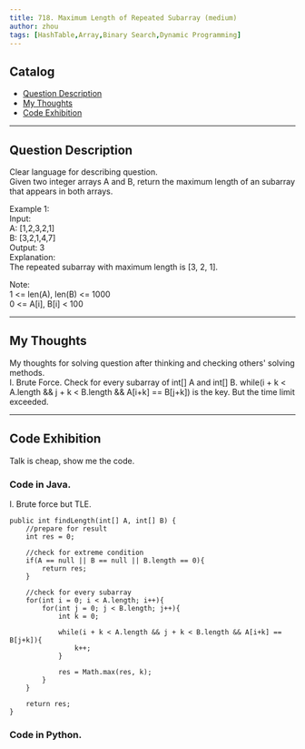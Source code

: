 ```yaml
---
title: 718. Maximum Length of Repeated Subarray (medium)                  
author: zhou      
tags: [HashTable,Array,Binary Search,Dynamic Programming]          
---
```


       

## Catalog  
+ [Question Description](#partI)
+ [My Thoughts](#partII)
+ [Code Exhibition](#partIII)

----------------------------------

## Question Description
Clear language for describing question.    
Given two integer arrays A and B, return the maximum length of an subarray that appears in both arrays.       

Example 1:     
Input:    
A: [1,2,3,2,1]   
B: [3,2,1,4,7]    
Output: 3    
Explanation:     
The repeated subarray with maximum length is [3, 2, 1].     

Note:    
1 <= len(A), len(B) <= 1000    
0 <= A[i], B[i] < 100     


----------------------------------

## My Thoughts
My thoughts for solving question after thinking and checking others' solving methods.        
I. Brute Force. Check for every subarray of int[] A and int[] B. while(i + k < A.length && j + k < B.length && A[i+k] == B[j+k]) is the key. But the time limit exceeded.  







----------------------------------

## Code Exhibition
Talk is cheap, show me the code.    
### Code in Java.     
I. Brute force but TLE.     

    public int findLength(int[] A, int[] B) {
        //prepare for result
        int res = 0;
        
        //check for extreme condition
        if(A == null || B == null || B.length == 0){
            return res;
        }
        
        //check for every subarray
        for(int i = 0; i < A.length; i++){
            for(int j = 0; j < B.length; j++){
                int k = 0;
                
                while(i + k < A.length && j + k < B.length && A[i+k] == B[j+k]){
                    k++;
                }
                
                res = Math.max(res, k);
            }
        }
        
        return res;
    }




### Code in Python.   




